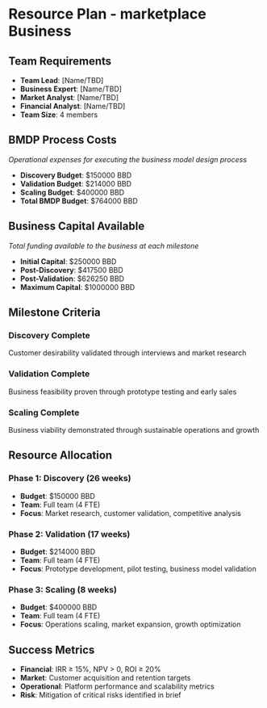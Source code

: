# Resource Plan - marketplace Business

## Team Requirements

- **Team Lead**: [Name/TBD]
- **Business Expert**: [Name/TBD]
- **Market Analyst**: [Name/TBD]
- **Financial Analyst**: [Name/TBD]
- **Team Size**: 4 members

## BMDP Process Costs

*Operational expenses for executing the business model design process*

- **Discovery Budget**: $150000 BBD
- **Validation Budget**: $214000 BBD
- **Scaling Budget**: $400000 BBD
- **Total BMDP Budget**: $764000 BBD

## Business Capital Available

*Total funding available to the business at each milestone*

- **Initial Capital**: $250000 BBD
- **Post-Discovery**: $417500 BBD
- **Post-Validation**: $626250 BBD
- **Maximum Capital**: $1000000 BBD

## Milestone Criteria

### Discovery Complete

Customer desirability validated through interviews and market research

### Validation Complete

Business feasibility proven through prototype testing and early sales

### Scaling Complete

Business viability demonstrated through sustainable operations and growth

## Resource Allocation

### Phase 1: Discovery (26 weeks)

- **Budget**: $150000 BBD
- **Team**: Full team (4 FTE)
- **Focus**: Market research, customer validation, competitive analysis

### Phase 2: Validation (17 weeks)

- **Budget**: $214000 BBD
- **Team**: Full team (4 FTE)
- **Focus**: Prototype development, pilot testing, business model validation

### Phase 3: Scaling (8 weeks)

- **Budget**: $400000 BBD
- **Team**: Full team (4 FTE)
- **Focus**: Operations scaling, market expansion, growth optimization

## Success Metrics

- **Financial**: IRR ≥ 15%, NPV > 0, ROI ≥ 20%
- **Market**: Customer acquisition and retention targets
- **Operational**: Platform performance and scalability metrics
- **Risk**: Mitigation of critical risks identified in brief
